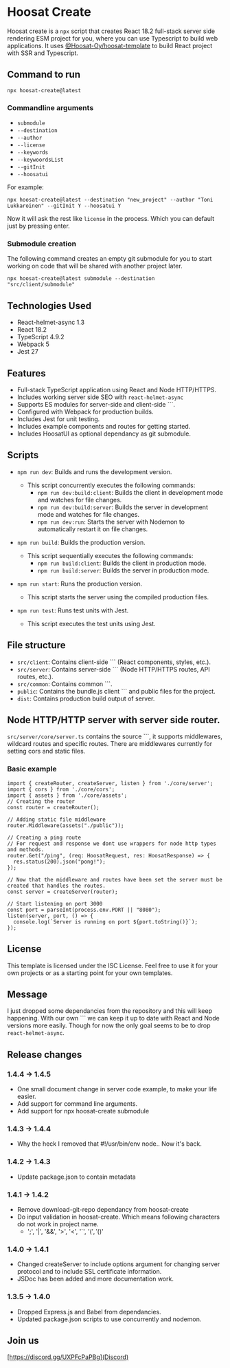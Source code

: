 # Hoosat Create

Hoosat create is a `npx` script that creates React 18.2 full-stack server side rendering ESM project for you, where you can use Typescript to build web applications. It uses [@Hoosat-Oy/hoosat-template](https://github.com/Hoosat-Oy/hoosat-template) to build React project with SSR and Typescript. 

## Command to run

```
npx hoosat-create@latest
```

### Commandline arguments
- `submodule`
- `--destination`
- `--author`
- `--license`
- `--keywords`
- `--keywoordsList`
- `--gitInit`
- `--hoosatui` 

For example: 

```
npx hoosat-create@latest --destination "new_project" --author "Toni Lukkaroinen" --gitInit Y --hoosatui Y
```

Now it will ask the rest like `license` in the process. Which you can default just by pressing enter.

### Submodule creation

The following command creates an empty git submodule for you to start working on code that will be shared with another project later.
```
npx hoosat-create@latest submodule --destination "src/client/submodule"
```

## Technologies Used

- React-helmet-async 1.3
- React 18.2
- TypeScript 4.9.2
- Webpack 5
- Jest 27

## Features

- Full-stack TypeScript application using React and Node HTTP/HTTPS.
- Includes working server side SEO with `react-helmet-async`
- Supports ES modules for server-side and client-side ```.
- Configured with Webpack for production builds.
- Includes Jest for unit testing.
- Includes example components and routes for getting started.
- Includes HoosatUI as optional dependancy as git submodule.

## Scripts

- `npm run dev`: Builds and runs the development version.
  - This script concurrently executes the following commands:
    - `npm run dev:build:client`: Builds the client in development mode and watches for file changes.
    - `npm run dev:build:server`: Builds the server in development mode and watches for file changes.
    - `npm run dev:run`: Starts the server with Nodemon to automatically restart it on file changes.

- `npm run build`: Builds the production version.
  - This script sequentially executes the following commands:
    - `npm run build:client`: Builds the client in production mode.
    - `npm run build:server`: Builds the server in production mode.

- `npm run start`: Runs the production version.
  - This script starts the server using the compiled production files.

- `npm run test`: Runs test units with Jest.
  - This script executes the test units using Jest.

## File structure

- `src/client`: Contains client-side ``` (React components, styles, etc.).
- `src/server`: Contains server-side ``` (Node HTTP/HTTPS routes, API routes, etc.).
- `src/common`: Contains common ```.
- `public`: Contains the bundle.js client ``` and public files for the project.
- `dist`: Contains production build output of server.

## Node HTTP/HTTP server with server side router.

`src/server/core/server.ts` contains the source ```, it supports middlewares, wildcard routes and specific routes. There are middlewares currently for setting cors and static files. 

### Basic example

```
import { createRouter, createServer, listen } from './core/server';
import { cors } from './core/cors';
import { assets } from './core/assets';
// Creating the router
const router = createRouter();

// Adding static file middleware
router.Middleware(assets("./public"));

// Creating a ping route
// For request and response we dont use wrappers for node http types and methods.
router.Get("/ping", (req: HoosatRequest, res: HoosatResponse) => {
  res.status(200).json("pong!");
});

// Now that the middleware and routes have been set the server must be created that handles the routes.
const server = createServer(router);

// Start listening on port 3000
const port = parseInt(process.env.PORT || "8080");
listen(server, port, () => {
  console.log(`Server is running on port ${port.toString()}`);
});
```


## License
This template is licensed under the ISC License. Feel free to use it for your own projects or as a starting point for your own templates.

## Message

I just dropped some dependancies from the repository and this will keep happening. With our own ``` we can keep it up to date with React and Node versions more easily. 
Though for now the only goal seems to be to drop `react-helmet-async`. 

## Release changes

### 1.4.4 -> 1.4.5
- One small document change in server code example, to make your life easier.
- Add support for command line arguments. 
- Add support for npx hoosat-create submodule

### 1.4.3 -> 1.4.4
- Why the heck I removed that #!/usr/bin/env node.. Now it's back.

### 1.4.2 -> 1.4.3
- Update package.json to contain metadata

### 1.4.1 -> 1.4.2
- Remove download-git-repo dependancy from hoosat-create
- Do input validation in hoosat-create. Which means following characters do not work in project name. 
  - ';', '|', '&&', '>', '<', '`', '$(', '$()'

### 1.4.0 -> 1.4.1
- Changed createServer to include options argument for changing server protocol and to include SSL certificate information.
- JSDoc has been added and more documentation work.

### 1.3.5 -> 1.4.0
- Dropped Express.js and Babel from dependancies.
- Updated package.json scripts to use concurrently and nodemon.

## Join us
[https://discord.gg/UXPFcPaPBg](Discord)
